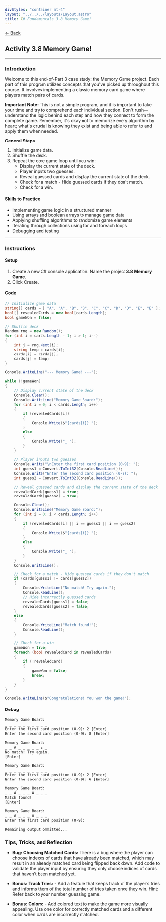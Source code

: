 ```yaml
---
divStyles: "container mt-4"
layout: "../../../layouts/Layout.astro"
title: C# Fundamentals 3.8 Memory Game!
---
```


[← Back](/c-sharp-fundamentals/)

## Activity 3.8 Memory Game!

---

### Introduction

Welcome to this end-of-Part 3 case study: the Memory Game project. Each part of this program utilizes concepts that you've picked up throughout this course. It involves implementing a classic memory card game where players match pairs of cards.

**Important Note:** This is not a simple program, and it is important to take your time and try to comprehend each individual section. Don't rush—understand the logic behind each step and how they connect to form the complete game. Remember, it's okay not to memorize every algorithm by heart; what's crucial is knowing they exist and being able to refer to and apply them when needed.

**General Steps**

1. Initialize game data.
2. Shuffle the deck.
3. Repeat the core game loop until you win:
    - Display the current state of the deck.
    - Player inputs two guesses.
    - Reveal guessed cards and display the current state of the deck.
    - Check for a match - Hide guessed cards if they don't match.
    - Check for a win.

#### Skills to Practice

- Implementing game logic in a structured manner
- Using arrays and boolean arrays to manage game data
- Applying shuffling algorithms to randomize game elements
- Iterating through collections using for and foreach loops
- Debugging and testing

---

### Instructions

#### Setup

1. Create a new C# console application. Name the project **3.8 Memory Game**.
2. Click Create.

#### Code

```cs
// Initialize game data
string[] cards = [ "A", "A", "B", "B", "C", "C", "D", "D", "E", "E" ];
bool[] revealedCards = new bool[cards.Length];
bool gameWon = false;

// Shuffle deck
Random rng = new Random();
for (int i = cards.Length - 1; i > 1; i--)
{
    int j = rng.Next(i);
    string temp = cards[i];
    cards[i] = cards[j];
    cards[j] = temp;
}

Console.WriteLine("--- Memory Game! ---");

while (!gameWon)
{
    // Display current state of the deck
    Console.Clear();
    Console.WriteLine("Memory Game Board:");
    for (int i = 0; i < cards.Length; i++)
    {
        if (revealedCards[i])
        {
            Console.Write($"{cards[i]} ");
        }
        else
        {
            Console.Write("_ ");
        }
    }

    // Player inputs two guesses
    Console.Write("\nEnter the first card position (0-9): ");
    int guess1 = Convert.ToInt32(Console.ReadLine());
    Console.Write("Enter the second card position (0-9): ");
    int guess2 = Convert.ToInt32(Console.ReadLine());

    // Reveal guessed cards and display the current state of the deck
    revealedCards[guess1] = true;
    revealedCards[guess2] = true;

    Console.Clear();
    Console.WriteLine("Memory Game Board:");
    for (int i = 0; i < cards.Length; i++)
    {
        if (revealedCards[i] || i == guess1 || i == guess2)
        {
            Console.Write($"{cards[i]} ");
        }
        else
        {
            Console.Write("_ ");
        }
    }
    Console.WriteLine();

    // Check for a match - Hide guessed cards if they don't match
    if (cards[guess1] != cards[guess2])
    {
        Console.WriteLine("No match! Try again.");
        Console.ReadLine();
        // Hide incorrectly guessed cards
        revealedCards[guess1] = false;
        revealedCards[guess2] = false;
    }
    else
    {
        Console.WriteLine("Match found!");
        Console.ReadLine();
    }

    // Check for a win
    gameWon = true;
    foreach (bool revealedCard in revealedCards)
    {
        if (!revealedCard)
        {
            gameWon = false;
            break;
        }
    }
}

Console.WriteLine($"Congratulations! You won the game!");
```

#### Debug

```txt
Memory Game Board:
_ _ _ _ _ _ _ _ _ _
Enter the first card position (0-9): 2 [Enter]
Enter the second card position (0-9): 8 [Enter]

Memory Game Board:
_ _ A _ _ _ _ _ E _
No match! Try again.
[Enter]

Memory Game Board:
_ _ _ _ _ _ _ _ _ _
Enter the first card position (0-9): 2 [Enter]
Enter the second card position (0-9): 6 [Enter]

Memory Game Board:
_ _ A _ _ _ A _ _ _
Match found!
[Enter]

Memory Game Board:
_ _ A _ _ _ A _ _ _
Enter the first card position (0-9):

Remaining output ommitted...
```

### Tips, Tricks, and Reflection

- **Bug: Choosing Matched Cards:** There is a bug where the player can choose indexes of cards that have already been matched, which may result in an already matched card being flipped back down. Add code to validate the player input by ensuring they only choose indices of cards that haven’t been matched yet.

- **Bonus: Track Tries:** - Add a feature that keeps track of the player’s tries and informs them of the total number of tries taken once they win. Hint: Refer back to your number guessing game.

- **Bonus: Colors:** - Add colored text to make the game more visually appealing. Use one color for correctly matched cards and a different color when cards are incorrectly matched.